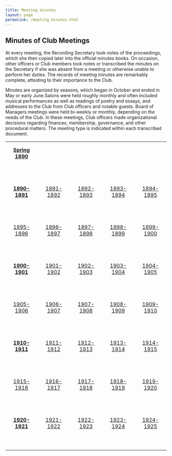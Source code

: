 ```yaml
---
title: Meeting minutes
layout: page
permalink: /meeting_minutes.html
---
```

<style>
    td, th {
        width: 120px;
        height: 120px;
        padding: 15px;
        text-align: center;
        vertical-align: top;
    }
</style>

## Minutes of Club Meetings

At every meeting, the Recording Secretary took notes of the proceedings, which she then copied later into the official minutes books. On occasion, other officers or Club members took notes or transcribed the minutes on the Secretary if she was absent from a meeting or otherwise unable to perform her duties. The records of meeting minutes are remarkably complete, attesting to their importance to the Club.

Minutes are organized by seasons, which began in October and ended in May or early June.Salons were held roughly monthly and often included musical performances as well as readings of poetry and essays, and addresses to the Club from Club officers and notable guests. Board of Managers meetings were held bi-weekly or monthly, depending on the needs of the Club. In these meetings, Club officers made organizational decisions regarding finances, membership, governance, and other procedural matters. The meeting type is indicated within each transcribed document.

<table>
<tr>
    <td><a href="https://elizajames.github.io/WLCB_draft/search/index.html?q=%2Bseason%3Ainaugural"><b>Spring 1890</b></a></td>
    <td></td>
    <td></td>
    <td></td>
    <td></td>
</tr>
<tr>
    <td><a href="https://elizajames.github.io/WLCB_draft/search/index.html?q=%2Bseason%3Afirst"><b>1890-1891</b></a></td>
    <td><a href="https://elizajames.github.io/WLCB_draft/search/index.html?q=%2Bseason%3Asecond">1891-1892</a></td>
    <td><a href="https://elizajames.github.io/WLCB_draft/search/index.html?q=%2Bseason%3Athird">1892-1893</a></td>
    <td><a href="https://elizajames.github.io/WLCB_draft/search/index.html?q=%2Bseason%3Afourth">1893-1894</a></td>
    <td><a href="https://elizajames.github.io/WLCB_draft/search/index.html?q=%2Bseason%3Afifth">1894-1895</a></td>
</tr>
<tr>
    <td><a href="">1895-1896</a></td>
    <td><a href="">1896-1897</a></td>
    <td><a href="">1897-1898</a></td>
    <td><a href="">1898-1899</a></td>
    <td><a href="">1899-1900</a></td>
</tr>
<tr>
    <td><a href=""><b>1900-1901</b></a></td>
    <td><a href="">1901-1902</a></td>
    <td><a href="">1902-1903</a></td>
    <td><a href="">1903-1904</a></td>
    <td><a href="">1904-1905</a></td>
</tr>
<tr>
    <td><a href="">1905-1906</a></td>
    <td><a href="">1906-1907</a></td>
    <td><a href="">1907-1908</a></td>
    <td><a href="">1908-1909</a></td>
    <td><a href="">1909-1910</a></td>
</tr>
<tr>
    <td><a href=""><b>1910-1911</b></a></td>
    <td><a href="">1911-1912</a></td>
    <td><a href="">1912-1913</a></td>
    <td><a href="">1913-1914</a></td>
    <td><a href="">1914-1915</a></td>
</tr>
<tr>
    <td><a href="">1915-1916</a></td>
    <td><a href="">1916-1917</a></td>
    <td><a href="">1917-1918</a></td>
    <td><a href="">1918-1919</a></td>
    <td><a href="">1919-1920</a></td>
</tr>
<tr>
    <td><a href=""><b>1920-1921</b></a></td>
    <td><a href="">1921-1922</a></td>
    <td><a href="">1922-1923</a></td>
    <td><a href="">1923-1924</a></td>
    <td><a href="">1924-1925</a></td>
</tr>
</table>
